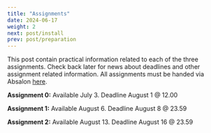 ```yaml
---
title: "Assignments"
date: 2024-06-17
weight: 2
next: post/install
prev: post/preparation
---
```

This post contain practical information related to each of the three assignments. Check back later for news about deadlines and other assignment related information. All assignments must be handed via Absalon [here](https://absalon.ku.dk/courses/73894/assignments).

**Assignment 0:** Available July 3. Deadline August 1 @ 12.00

**Assignment 1:** Available August 6. Deadline August 8 @ 23.59

**Assignment 2:** Available August 13. Deadline August 16 @ 23.59
